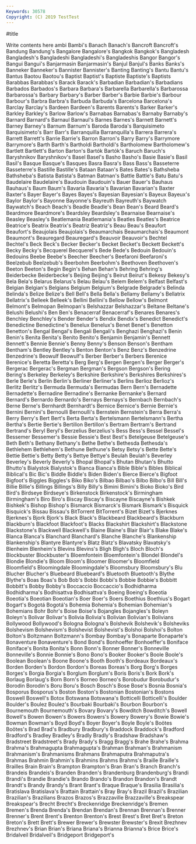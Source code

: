 ```yaml
---
Keywords: 30578
Copyright: (C) 2019 TestTest
---
```


#title

Write contents here
ambi Bambi's Banach Banach's Bancroft Bancroft's Bandung Bandung's Bangalore Bangalore's
Bangkok Bangkok's Bangladesh Bangladesh's Bangladeshi Bangladeshi's Bangladeshis Bangor Bangor's Bangui
Bangui's Banjarmasin Banjarmasin's Banjul Banjul's Banks Banks's Banneker Banneker's Bannister
Bannister's Banting Banting's Bantu Bantu's Bantus Baotou Baotou's Baptist Baptist's
Baptiste Baptiste's Baptists Barabbas Barabbas's Barack Barack's Barbadian Barbadian's Barbadians
Barbados Barbados's Barbara Barbara's Barbarella Barbarella's Barbarossa Barbarossa's Barbary Barbary's
Barber Barber's Barbie Barbie's Barbour Barbour's Barbra Barbra's Barbuda Barbuda's
Barcelona Barcelona's Barclay Barclay's Bardeen Bardeen's Barents Barents's Barker Barker's
Barkley Barkley's Barlow Barlow's Barnabas Barnabas's Barnaby Barnaby's Barnard Barnard's
Barnaul Barnaul's Barnes Barnes's Barnett Barnett's Barney Barney's Barnum Barnum's
Baroda Baroda's Barquisimeto Barquisimeto's Barr Barr's Barranquilla Barranquilla's Barrera Barrera's
Barrett Barrett's Barrie Barrie's Barron Barron's Barry Barry's Barrymore Barrymore's
Barth Barth's Bartholdi Bartholdi's Bartholomew Bartholomew's Bartlett Bartlett's Barton Barton's
Bartók Bartók's Baruch Baruch's Baryshnikov Baryshnikov's Basel Basel's Basho Basho's
Basie Basie's Basil Basil's Basque Basque's Basques Basra Basra's Bass
Bass's Basseterre Basseterre's Bastille Bastille's Bataan Bataan's Bates Bates's Bathsheba
Bathsheba's Batista Batista's Batman Batman's Battle Battle's Batu Batu's Baudelaire
Baudelaire's Baudouin Baudouin's Bauer Bauer's Bauhaus Bauhaus's Baum Baum's Bavaria
Bavaria's Bavarian Bavarian's Baxter Baxter's Bayer Bayer's Bayes Bayes's Bayesian
Bayesian's Bayeux Bayeux's Baylor Baylor's Bayonne Bayonne's Bayreuth Bayreuth's Baywatch
Baywatch's Beach Beach's Beadle Beadle's Bean Bean's Beard Beard's Beardmore
Beardmore's Beardsley Beardsley's Bearnaise Bearnaise's Beasley Beasley's Beatlemania Beatlemania's Beatles
Beatles's Beatrice Beatrice's Beatrix Beatrix's Beatriz Beatriz's Beau Beau's Beaufort
Beaufort's Beaujolais Beaujolais's Beaumarchais Beaumarchais's Beaumont Beaumont's Beauregard Beauregard's Beauvoir
Beauvoir's Bechtel Bechtel's Beck Beck's Becker Becker's Becket Becket's Beckett
Beckett's Becky Becky's Becquerel Becquerel's Bede Bede's Bedouin Bedouin's Bedouins
Beebe Beebe's Beecher Beecher's Beefaroni Beefaroni's Beelzebub Beelzebub's Beerbohm Beerbohm's
Beethoven Beethoven's Beeton Beeton's Begin Begin's Behan Behan's Behring Behring's
Beiderbecke Beiderbecke's Beijing Beijing's Beirut Beirut's Bekesy Bekesy's Bela Bela's
Belarus Belarus's Belau Belau's Belem Belem's Belfast Belfast's Belgian Belgian's
Belgians Belgium Belgium's Belgrade Belgrade's Belinda Belinda's Belize Belize's Bell
Bell's Bella Bella's Bellamy Bellamy's Bellatrix Bellatrix's Belleek Belleek's Bellini
Bellini's Bellow Bellow's Belmont Belmont's Belmopan Belmopan's Belshazzar Belshazzar's Beltane
Beltane's Belushi Belushi's Ben Ben's Benacerraf Benacerraf's Benares Benares's Benchley
Benchley's Bender Bender's Bendix Bendix's Benedict Benedict's Benedictine Benedictine's Benelux
Benelux's Benet Benet's Benetton Benetton's Bengal Bengal's Bengali Bengali's Benghazi
Benghazi's Benin Benin's Benita Benita's Benito Benito's Benjamin Benjamin's Bennett
Bennett's Bennie Bennie's Benny Benny's Benson Benson's Bentham Bentham's Bentley
Bentley's Benton Benton's Benz Benz's Benzedrine Benzedrine's Beowulf Beowulf's Berber
Berber's Berbers Berenice Berenice's Beretta Beretta's Berg Berg's Bergen Bergen's
Berger Berger's Bergerac Bergerac's Bergman Bergman's Bergson Bergson's Bering Bering's
Berkeley Berkeley's Berkshire Berkshire's Berkshires Berkshires's Berle Berle's Berlin Berlin's
Berliner Berliner's Berlins Berlioz Berlioz's Berlitz Berlitz's Bermuda Bermuda's Bermudas
Bern Bern's Bernadette Bernadette's Bernadine Bernadine's Bernanke Bernanke's Bernard Bernard's
Bernardo Bernardo's Bernays Bernays's Bernbach Bernbach's Berne Berne's Bernhardt Bernhardt's
Bernice Bernice's Bernie Bernie's Bernini Bernini's Bernoulli Bernoulli's Bernstein Bernstein's
Berra Berra's Berry Berry's Bert Bert's Berta Berta's Bertelsmann Bertelsmann's
Bertha Bertha's Bertie Bertie's Bertillon Bertillon's Bertram Bertram's Bertrand Bertrand's
Beryl Beryl's Berzelius Berzelius's Bess Bess's Bessel Bessel's Bessemer Bessemer's
Bessie Bessie's Best Best's Betelgeuse Betelgeuse's Beth Beth's Bethany Bethany's
Bethe Bethe's Bethesda Bethesda's Bethlehem Bethlehem's Bethune Bethune's Betsy Betsy's
Bette Bette's Bettie Bettie's Betty Betty's Bettye Bettye's Beulah Beulah's
Beverley Beverley's Beverly Beverly's Bhopal Bhopal's Bhutan Bhutan's Bhutto Bhutto's
Bialystok Bialystok's Bianca Bianca's Bible Bible's Bibles Biblical Biblical's Bic
Bic's Biddle Biddle's Biden Biden's Bierce Bierce's Bigfoot Bigfoot's Biggles
Biggles's Biko Biko's Bilbao Bilbao's Bilbo Bilbo's Bill Bill's Billie
Billie's Billings Billings's Billy Billy's Bimini Bimini's Bioko Bioko's Bird
Bird's Birdseye Birdseye's Birkenstock Birkenstock's Birmingham Birmingham's Biro Biro's Biscay
Biscay's Biscayne Biscayne's Bishkek Bishkek's Bishop Bishop's Bismarck Bismarck's Bismark
Bismark's Bisquick Bisquick's Bissau Bissau's BitTorrent BitTorrent's Bizet Bizet's Bjerknes
Bjerknes's Bjork Bjork's Black Black's Blackbeard Blackbeard's Blackburn Blackburn's Blackfoot
Blackfoot's Blacks Blackshirt Blackshirt's Blackstone Blackstone's Blackwell Blackwell's Blaine Blaine's
Blair Blair's Blake Blake's Blanca Blanca's Blanchard Blanchard's Blanche Blanche's
Blankenship Blankenship's Blantyre Blantyre's Blatz Blatz's Blavatsky Blavatsky's Blenheim Blenheim's
Blevins Blevins's Bligh Bligh's Bloch Bloch's Blockbuster Blockbuster's Bloemfontein Bloemfontein's
Blondel Blondel's Blondie Blondie's Bloom Bloom's Bloomer Bloomer's Bloomfield Bloomfield's
Bloomingdale Bloomingdale's Bloomsbury Bloomsbury's Blu Blucher Blucher's Bluebeard Bluebeard's Bluetooth
Bluetooth's Blythe Blythe's Boas Boas's Bob Bob's Bobbi Bobbi's Bobbie
Bobbie's Bobbitt Bobbitt's Bobby Bobby's Boccaccio Boccaccio's Bodhidharma Bodhidharma's Bodhisattva
Bodhisattva's Boeing Boeing's Boeotia Boeotia's Boeotian Boeotian's Boer Boer's Boers
Boethius Boethius's Bogart Bogart's Bogotá Bogotá's Bohemia Bohemia's Bohemian Bohemian's
Bohemians Bohr Bohr's Boise Boise's Bojangles Bojangles's Boleyn Boleyn's Bolivar
Bolivar's Bolivia Bolivia's Bolivian Bolivian's Bolivians Bollywood Bollywood's Bologna Bologna's
Bolshevik Bolshevik's Bolsheviks Bolshevism Bolshevism's Bolshevist Bolshevist's Bolshoi Bolshoi's Bolton
Bolton's Boltzmann Boltzmann's Bombay Bombay's Bonaparte Bonaparte's Bonaventure Bonaventure's Bond
Bond's Bonhoeffer Bonhoeffer's Boniface Boniface's Bonita Bonita's Bonn Bonn's Bonner
Bonner's Bonneville Bonneville's Bonnie Bonnie's Bono Bono's Booker Booker's Boole
Boole's Boolean Boolean's Boone Boone's Booth Booth's Bordeaux Bordeaux's Borden
Borden's Bordon Bordon's Boreas Boreas's Borg Borg's Borges Borges's Borgia
Borgia's Borglum Borglum's Boris Boris's Bork Bork's Borlaug Borlaug's Born
Born's Borneo Borneo's Borobudur Borobudur's Borodin Borodin's Boru Boru's Bosch
Bosch's Bose Bose's Bosnia Bosnia's Bosporus Bosporus's Boston Boston's Bostonian
Bostonian's Bostons Boswell Boswell's Botox Botswana Botswana's Botticelli Botticelli's Boulder
Boulder's Boulez Boulez's Bourbaki Bourbaki's Bourbon Bourbon's Bournemouth Bournemouth's Bovary
Bovary's Bowditch Bowditch's Bowell Bowell's Bowen Bowen's Bowers Bowers's Bowery
Bowery's Bowie Bowie's Bowman Bowman's Boyd Boyd's Boyer Boyer's Boyle
Boyle's Boötes Boötes's Brad Brad's Bradbury Bradbury's Braddock Braddock's Bradford
Bradford's Bradley Bradley's Bradly Bradly's Bradshaw Bradshaw's Bradstreet Bradstreet's Brady
Brady's Bragg Bragg's Brahe Brahe's Brahma Brahma's Brahmagupta Brahmagupta's Brahman
Brahman's Brahmanism Brahmanism's Brahmanisms Brahmans Brahmaputra Brahmaputra's Brahmas Brahmin Brahmin's
Brahmins Brahms Brahms's Braille Braille's Brailles Brain Brain's Brampton Brampton's
Bran Bran's Branch Branch's Brandeis Brandeis's Branden Branden's Brandenburg Brandenburg's
Brandi Brandi's Brandie Brandie's Brando Brando's Brandon Brandon's Brandt Brandt's
Brandy Brandy's Brant Brant's Braque Braque's Brasilia Brasilia's Bratislava Bratislava's
Brattain Brattain's Bray Bray's Brazil Brazil's Brazilian Brazilian's Brazilians Brazos
Brazos's Brazzaville Brazzaville's Breakspear Breakspear's Brecht Brecht's Breckenridge Breckenridge's Bremen
Bremen's Brenda Brenda's Brendan Brendan's Brennan Brennan's Brenner Brenner's Brent
Brent's Brenton Brenton's Brest Brest's Bret Bret's Breton Breton's Brett
Brett's Brewer Brewer's Brewster Brewster's Brexit Brezhnev Brezhnev's Brian Brian's
Briana Briana's Brianna Brianna's Brice Brice's Bridalveil Bridalveil's Bridgeport Bridgeport's
